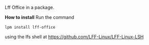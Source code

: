 Lff Office in a package.

**How to install**
Run the command <pre> ```lpm install lff-office ``` </pre> using the lfs shell at https://github.com/LFF-Linux/LFF-Linux-LSH
